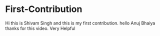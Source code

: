 # First-Contribution
Hi this is Shivam Singh and this is my first contribution.
hello Anuj Bhaiya thanks for this video. Very Helpful
